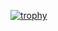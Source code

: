 
[![trophy](https://github-profile-trophy.vercel.app/?username=shin-hayabusasun&thema=dracula&margin-w=15&column=7&title=MultiLanguage,Followers,Commits,PullRequest,Repositories,Issues,Experience)](https://github.com/ryo-ma/github-profile-trophy)

